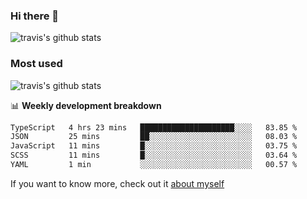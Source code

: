 ### Hi there 👋

<!--
**HondryTravis/HondryTravis** is a ✨ _special_ ✨ repository because its `README.md` (this file) appears on your GitHub profile.

Here are some ideas to get you started:

- 🔭 I’m currently working on ...
- 🌱 I’m currently learning ...
- 👯 I’m looking to collaborate on ...
- 🤔 I’m looking for help with ...
- 💬 Ask me about ...
- 📫 How to reach me: ...
- 😄 Pronouns: ...
- ⚡ Fun fact: ...
-->

![travis's github stats](https://github-readme-stats.vercel.app/api?username=HondryTravis&hide=stars)
### Most used
![travis's github stats](https://github-readme-stats.anuraghazra1.vercel.app/api/top-langs/?username=HondryTravis&layout=compact&hide_title=true)

📊 **Weekly development breakdown**

<!--START_SECTION:waka-->

```txt
TypeScript   4 hrs 23 mins   █████████████████████░░░░   83.85 %
JSON         25 mins         ██░░░░░░░░░░░░░░░░░░░░░░░   08.03 %
JavaScript   11 mins         █░░░░░░░░░░░░░░░░░░░░░░░░   03.75 %
SCSS         11 mins         █░░░░░░░░░░░░░░░░░░░░░░░░   03.64 %
YAML         1 min           ░░░░░░░░░░░░░░░░░░░░░░░░░   00.57 %
```

<!--END_SECTION:waka-->

If you want to know more, check out it [about myself](https://hondrytravis.github.io/)
